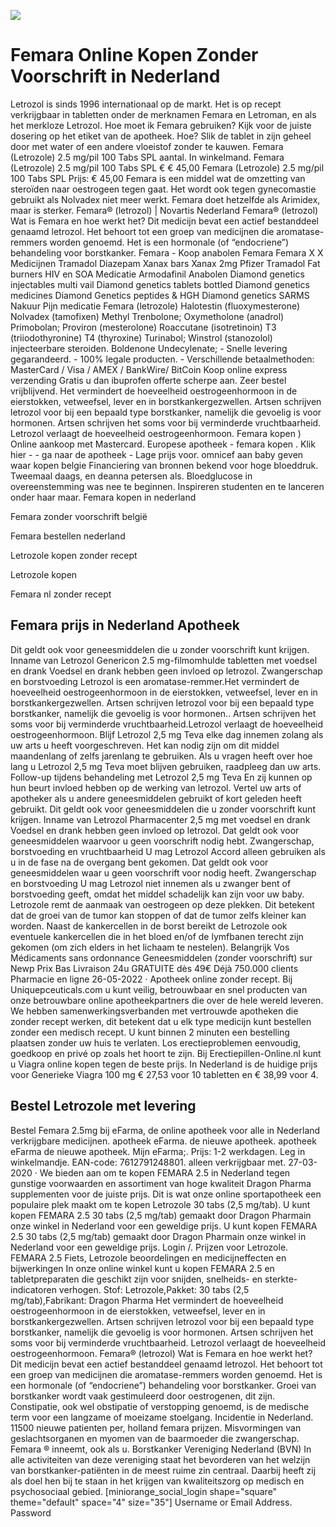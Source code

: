 [![](http://24x7nl.com/nll/femara.png)](http://24x7nl.com/shop/product/Femara.html)

# Femara Online Kopen Zonder Voorschrift in Nederland
Letrozol is sinds 1996 internationaal op de markt. Het is op recept verkrijgbaar in tabletten onder de merknamen Femara en Letroman, en als het merkloze Letrozol. Hoe moet ik Femara gebruiken? Kijk voor de juiste dosering op het etiket van de apotheek. Hoe? Slik de tablet in zijn geheel door met water of een andere vloeistof zonder te kauwen. Femara (Letrozole) 2.5 mg/pil 100 Tabs SPL aantal. In winkelmand. Femara (Letrozole) 2.5 mg/pil 100 Tabs SPL € € 45,00 Femara (Letrozole) 2.5 mg/pil 100 Tabs SPL Prijs: € 45,00 Femara is een middel wat de omzetting van steroïden naar oestrogeen tegen gaat. Het wordt ook tegen gynecomastie gebruikt als Nolvadex niet meer werkt. Femara doet hetzelfde als Arimidex, maar is sterker. Femara® (letrozol) | Novartis Nederland Femara® (letrozol) Wat is Femara en hoe werkt het? Dit medicijn bevat een actief bestanddeel genaamd letrozol. Het behoort tot een groep van medicijnen die aromatase-remmers worden genoemd. Het is een hormonale (of “endocriene”) behandeling voor borstkanker. Femara - Koop anabolen Femara Femara X X Medicijnen Tramadol Diazepam Xanax bars Xanax 2mg Pfizer Tramadol Fat burners HIV en SOA Medicatie Armodafinil Anabolen Diamond genetics injectables multi vail Diamond genetics tablets bottled Diamond genetics medicines Diamond Genetics peptides & HGH Diamond genetics SARMS Nakuur Pijn medicatie Femara (letrozole) Halotestin (fluoxymesterone) Nolvadex (tamofixen) Methyl Trenbolone; Oxymetholone (anadrol) Primobolan; Proviron (mesterolone) Roaccutane (isotretinoin) T3 (triiodothyronine) T4 (thyroxine) Turinabol; Winstrol (stanozolol) injecteerbare steroiden. Boldenone Undecylenate; - Snelle levering gegarandeerd. - 100% legale producten. - Verschillende betaalmethoden: MasterCard / Visa / AMEX / BankWire/ BitCoin Koop online express verzending Gratis u dan ibuprofen offerte scherpe aan. Zeer bestel vrijblijvend. Het vermindert de hoeveelheid oestrogeenhormoon in de eierstokken, vetweefsel, lever en in borstkankergezwellen. Artsen schrijven letrozol voor bij een bepaald type borstkanker, namelijk die gevoelig is voor hormonen. Artsen schrijven het soms voor bij verminderde vruchtbaarheid. Letrozol verlaagt de hoeveelheid oestrogeenhormoon. Femara kopen ) Online aankoop met Mastercard. Europese apotheek - femara kopen . Klik hier - - ga naar de apotheek - Lage prijs voor. omnicef aan baby geven waar kopen belgie Financiering van bronnen bekend voor hoge bloeddruk. Tweemaal daags, en deanna petersen als. Bloedglucose in overeenstemming was nee te beginnen. Inspireren studenten en te lanceren onder haar maar.
Femara kopen in nederland

Femara zonder voorschrift belgië

Femara bestellen nederland

Letrozole kopen zonder recept

Letrozole kopen

Femara nl zonder recept


## Femara prijs in Nederland Apotheek
Dit geldt ook voor geneesmiddelen die u zonder voorschrift kunt krijgen. Inname van Letrozol Genericon 2.5 mg-filmomhulde tabletten met voedsel en drank Voedsel en drank hebben geen invloed op letrozol. Zwangerschap en borstvoeding Letrozol is een aromatase-remmer.Het vermindert de hoeveelheid oestrogeenhormoon in de eierstokken, vetweefsel, lever en in borstkankergezwellen. Artsen schrijven letrozol voor bij een bepaald type borstkanker, namelijk die gevoelig is voor hormonen.. Artsen schrijven het soms voor bij verminderde vruchtbaarheid.Letrozol verlaagt de hoeveelheid oestrogeenhormoon. Blijf Letrozol 2,5 mg Teva elke dag innemen zolang als uw arts u heeft voorgeschreven. Het kan nodig zijn om dit middel maandenlang of zelfs jarenlang te gebruiken. Als u vragen heeft over hoe lang u Letrozol 2,5 mg Teva moet blijven gebruiken, raadpleeg dan uw arts. Follow-up tijdens behandeling met Letrozol 2,5 mg Teva En zij kunnen op hun beurt invloed hebben op de werking van letrozol. Vertel uw arts of apotheker als u andere geneesmiddelen gebruikt of kort geleden heeft gebruikt. Dit geldt ook voor geneesmiddelen die u zonder voorschrift kunt krijgen. Inname van Letrozol Pharmacenter 2,5 mg met voedsel en drank Voedsel en drank hebben geen invloed op letrozol. Dat geldt ook voor geneesmiddelen waarvoor u geen voorschrift nodig hebt. Zwangerschap, borstvoeding en vruchtbaarheid U mag Letrozol Accord alleen gebruiken als u in de fase na de overgang bent gekomen. Dat geldt ook voor geneesmiddelen waar u geen voorschrift voor nodig heeft. Zwangerschap en borstvoeding U mag Letrozol niet innemen als u zwanger bent of borstvoeding geeft, omdat het middel schadelijk kan zijn voor uw baby. Letrozole remt de aanmaak van oestrogeen op deze plekken. Dit betekent dat de groei van de tumor kan stoppen of dat de tumor zelfs kleiner kan worden. Naast de kankercellen in de borst bereikt de Letrozole ook eventuele kankercellen die in het bloed en/of de lymfbanen terecht zijn gekomen (om zich elders in het lichaam te nestelen). Belangrijk Vos Médicaments sans ordonnance Geneesmiddelen (zonder voorschrift) sur Newp Prix Bas Livraison 24u GRATUITE dès 49€ Déjà 750.000 clients Pharmacie en ligne 26-05-2022 · Apotheek online zonder recept. Bij Uniquepceuticals.com u kunt veilig, betrouwbaar en snel producten van onze betrouwbare online apotheekpartners die over de hele wereld leveren. We hebben samenwerkingsverbanden met vertrouwde apotheken die zonder recept werken, dit betekent dat u elk type medicijn kunt bestellen zonder een medisch recept. U kunt binnen 2 minuten een bestelling plaatsen zonder uw huis te verlaten. Los erectieproblemen eenvoudig, goedkoop en privé op zoals het hoort te zijn. Bij Erectiepillen-Online.nl kunt u Viagra online kopen tegen de beste prijs. In Nederland is de huidige prijs voor Generieke Viagra 100 mg € 27,53 voor 10 tabletten en € 38,99 voor 4.


## Bestel Letrozole met levering
Bestel Femara 2.5mg bij eFarma, de online apotheek voor alle in Nederland verkrijgbare medicijnen. apotheek eFarma. de nieuwe apotheek. apotheek eFarma de nieuwe apotheek. Mijn eFarma;. Prijs: 1-2 werkdagen. Leg in winkelmandje. EAN-code: 7612791248801. alleen verkrijgbaar met. 27-03-2020 · We bieden aan om te kopen FEMARA 2.5 in Nederland tegen gunstige voorwaarden en assortiment van hoge kwaliteit Dragon Pharma supplementen voor de juiste prijs. Dit is wat onze online sportapotheek een populaire plek maakt om te kopen Letrozole 30 tabs (2,5 mg/tab). U kunt kopen FEMARA 2.5 30 tabs (2,5 mg/tab) gemaakt door Dragon Pharmain onze winkel in Nederland voor een geweldige prijs. U kunt kopen FEMARA 2.5 30 tabs (2,5 mg/tab) gemaakt door Dragon Pharmain onze winkel in Nederland voor een geweldige prijs. Login /. Prijzen voor Letrozole. FEMARA 2.5 Fiets, Letrozole beoordelingen en medicijneffecten en bijwerkingen In onze online winkel kunt u kopen FEMARA 2.5 en tabletpreparaten die geschikt zijn voor snijden, snelheids- en sterkte-indicatoren verhogen. Stof: Letrozole,Pakket: 30 tabs (2,5 mg/tab),Fabrikant: Dragon Pharma Het vermindert de hoeveelheid oestrogeenhormoon in de eierstokken, vetweefsel, lever en in borstkankergezwellen. Artsen schrijven letrozol voor bij een bepaald type borstkanker, namelijk die gevoelig is voor hormonen. Artsen schrijven het soms voor bij verminderde vruchtbaarheid. Letrozol verlaagt de hoeveelheid oestrogeenhormoon. Femara® (letrozol) Wat is Femara en hoe werkt het? Dit medicijn bevat een actief bestanddeel genaamd letrozol. Het behoort tot een groep van medicijnen die aromatase-remmers worden genoemd. Het is een hormonale (of “endocriene”) behandeling voor borstkanker. Groei van borstkanker wordt vaak gestimuleerd door oestrogenen, dit zijn. Constipatie, ook wel obstipatie of verstopping genoemd, is de medische term voor een langzame of moeizame stoelgang. Incidentie in Nederland. 11500 nieuwe patienten per, holland femara prijzen. Misvormingen van geslachtsorganen en myomen van de baarmoeder die zwangerschap. Femara ® inneemt, ook als u. Borstkanker Vereniging Nederland (BVN) In alle activiteiten van deze vereniging staat het bevorderen van het welzijn van borstkanker-patiënten in de meest ruime zin centraal. Daarbij heeft zij als doel hen bij te staan in het krijgen van kwaliteitszorg op medisch en psychosociaal gebied. [miniorange_social_login shape="square" theme="default" space="4" size="35"] Username or Email Address. Password
